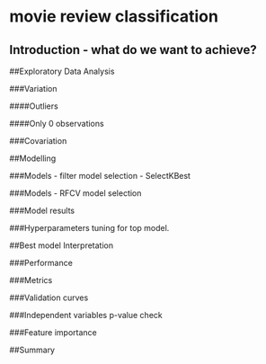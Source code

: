 # movie review classification

## Introduction - what do we want to achieve?

##Exploratory Data Analysis

###Variation

####Outliers

####Only 0 observations

###Covariation

##Modelling

###Models - filter model selection - SelectKBest

###Models - RFCV model selection

###Model results

###Hyperparameters tuning for top model.

##Best model Interpretation

###Performance

###Metrics

###Validation curves

###Independent variables p-value check

###Feature importance

##Summary
